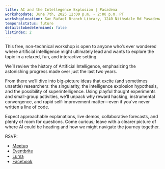 ```yaml
---
title: AI and the Intellegence Explosion | Pasadena  
workshopdate: June 7th, 2025 12:00 p.m. - 2:00 p.m. PT
workshoplocation: San Rafael Branch Library, 1240 Nithsdale Rd Pasadena, CA 91105
temporalstatus: future
detailstobedetermined: false
listindex: 2
---
```

This free, non-technical workshop is open to anyone who’s ever wondered where artificial intelligence might ultimately lead
and wants to explore the topic in a relaxed, fun, and interactive setting. 

We’ll review the history of Artificial Intelligence, emphasizing the astonishing progress made over just the last two years.

From there we’ll dive into big-picture ideas that excite (and sometimes unsettle) researchers: the singularity, the 
intelligence explosion hypothesis, and the possibility of superintelligence. Using playful thought experiments and small-group 
activities, we’ll unpack why reward hacking, instrumental convergence, and rapid self-improvement matter—even if you’ve never 
written a line of code.

Expect approachable explanations, live demos, collaborative forecasts, and plenty of room for questions. Come curious; leave 
with a clearer picture of where AI could be heading and how we might navigate the journey together.


RSVP:
+ [Meetup](https://www.meetup.com/ai-safety-awareness-group-los-angeles/events/308115287/?slug=ai-safety-awareness-group-los-angeles&isFirstPublish=true)
+ [Eventbrite](https://www.eventbrite.com/e/ai-and-the-intelligence-explosion-tickets-1384479879589?utm-campaign=social&utm-content=attendeeshare&utm-medium=discovery&utm-term=listing&utm-source=cp&aff=ebdsshcopyurl)
+ [Luma](https://lu.ma/hu3zfcl5)
+ [Facebook](https://www.facebook.com/share/19ogfU3u8R/)
